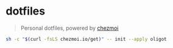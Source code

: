 # dotfiles

>  Personal dotfiles, powered by [chezmoi](https://www.chezmoi.io/)

```bash
sh -c "$(curl -fsLS chezmoi.io/get)" -- init --apply oligot
```